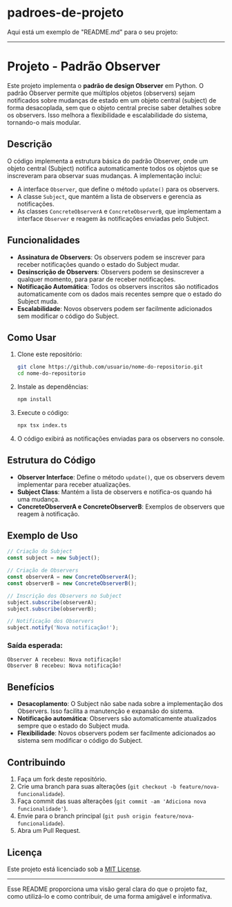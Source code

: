 # padroes-de-projeto

Aqui está um exemplo de "README.md" para o seu projeto:

---

# Projeto - Padrão Observer

Este projeto implementa o **padrão de design Observer** em Python. O padrão Observer permite que múltiplos objetos (observers) sejam notificados sobre mudanças de estado em um objeto central (subject) de forma desacoplada, sem que o objeto central precise saber detalhes sobre os observers. Isso melhora a flexibilidade e escalabilidade do sistema, tornando-o mais modular.

## Descrição

O código implementa a estrutura básica do padrão Observer, onde um objeto central (Subject) notifica automaticamente todos os objetos que se inscreveram para observar suas mudanças. A implementação inclui:

- A interface `Observer`, que define o método `update()` para os observers.
- A classe `Subject`, que mantém a lista de observers e gerencia as notificações.
- As classes `ConcreteObserverA` e `ConcreteObserverB`, que implementam a interface `Observer` e reagem às notificações enviadas pelo Subject.

## Funcionalidades

- **Assinatura de Observers**: Os observers podem se inscrever para receber notificações quando o estado do Subject mudar.
- **Desinscrição de Observers**: Observers podem se desinscrever a qualquer momento, para parar de receber notificações.
- **Notificação Automática**: Todos os observers inscritos são notificados automaticamente com os dados mais recentes sempre que o estado do Subject muda.
- **Escalabilidade**: Novos observers podem ser facilmente adicionados sem modificar o código do Subject.

## Como Usar

1. Clone este repositório:

   ```bash
   git clone https://github.com/usuario/nome-do-repositorio.git
   cd nome-do-repositorio
   ```

2. Instale as dependências:

   ```bash
   npm install
   ```

3. Execute o código:

   ```bash
   npx tsx index.ts
   ```

4. O código exibirá as notificações enviadas para os observers no console.

## Estrutura do Código

- **Observer Interface**: Define o método `update()`, que os observers devem implementar para receber atualizações.
- **Subject Class**: Mantém a lista de observers e notifica-os quando há uma mudança.
- **ConcreteObserverA e ConcreteObserverB**: Exemplos de observers que reagem à notificação.

## Exemplo de Uso

```typescript
// Criação do Subject
const subject = new Subject();

// Criação de Observers
const observerA = new ConcreteObserverA();
const observerB = new ConcreteObserverB();

// Inscrição dos Observers no Subject
subject.subscribe(observerA);
subject.subscribe(observerB);

// Notificação dos Observers
subject.notify('Nova notificação!');
```

### Saída esperada:
```
Observer A recebeu: Nova notificação!
Observer B recebeu: Nova notificação!
```

## Benefícios

- **Desacoplamento**: O Subject não sabe nada sobre a implementação dos Observers. Isso facilita a manutenção e expansão do sistema.
- **Notificação automática**: Observers são automaticamente atualizados sempre que o estado do Subject muda.
- **Flexibilidade**: Novos observers podem ser facilmente adicionados ao sistema sem modificar o código do Subject.

## Contribuindo

1. Faça um fork deste repositório.
2. Crie uma branch para suas alterações (`git checkout -b feature/nova-funcionalidade`).
3. Faça commit das suas alterações (`git commit -am 'Adiciona nova funcionalidade'`).
4. Envie para o branch principal (`git push origin feature/nova-funcionalidade`).
5. Abra um Pull Request.

## Licença

Este projeto está licenciado sob a [MIT License](LICENSE).

---

Esse README proporciona uma visão geral clara do que o projeto faz, como utilizá-lo e como contribuir, de uma forma amigável e informativa.
